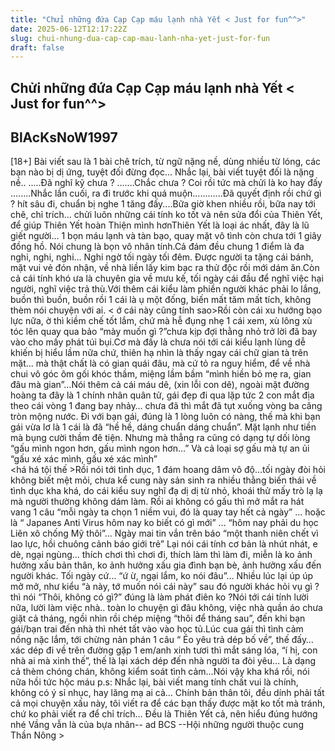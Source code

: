 ```yaml
---
title: "Chửi những đứa Cạp Cạp máu lạnh nhà Yết < Just for fun^^>"
date: 2025-06-12T12:17:22Z
slug: chui-nhung-dua-cap-cap-mau-lanh-nha-yet-just-for-fun
draft: false
---
```


## Chửi những đứa Cạp Cạp máu lạnh nhà Yết < Just for fun^^>

## BlAcKsNoW1997

[18+] Bài viết sau là 1 bài chê trích, từ ngữ nặng nề, dùng nhiều từ lóng, các bạn nào bị dị ứng, tuyệt đối đừng đọc... Nhắc lại, bài viết tuyệt đối là nặng nề..
.....Đã nghĩ kỹ chưa ?
.......Chắc chưa ? Coi rồi tức mà chửi là ko hay đấy
........Nhắc lần cuối, ra đi trước khi quá muộn............Đã quyết định rồi chứ gì ? hít sâu đi, chuẩn bị nghe 1 tăng đấy....Bữa giờ khen nhiều rồi, bữa nay tới chê, chỉ trích… chửi luôn những cái tính ko tốt và nên sửa đổi của Thiên Yết, để giúp Thiên Yết hoàn Thiện mình hơnThiên Yết là loại ác nhất, đây là lũ giết người… 1 bọn máu lạnh và tàn bạo, quay mặt vô tình còn chưa tới 1 giây đồng hồ. Nói chung là bọn vô nhân tính.Cả đám đều chung 1 điểm là đa nghi, nghi, nghi… Nghi ngờ tối ngày tối đêm. Được người ta tặng cái bánh, mặt vui vẻ đón nhận, về nhà liền lấy kim bạc ra thử độc rồi mới dám ăn.Còn cả cái tính khó ưa là chuyên gia về mưu kế, tối ngày cái đầu để nghĩ việc hại người, nghĩ việc trả thù.Với thêm cái kiểu làm phiền người khác phải lo lắng, buồn thì buồn, buồn rồi 1 cái là ụ một đống, biến mất tăm mất tích, không thèm nói chuyện với ai. < ớ cái này cũng tính sao>Rồi còn cái xu hướng bạo lực nữa, ờ thì kiềm chế tốt lắm, chứ mà hễ đụng nhẹ 1 cái xem, xù lông xù tóc lên quay qua bảo “mày muốn gì ?”chưa kịp đợi thằng nhỏ trở lời đã bay vào cho mấy phát túi bụi.Cơ mà đấy là chưa nói tới cái kiểu lạnh lùng dễ khiến bị hiểu lầm nữa chứ, thiên hạ nhìn là thấy ngay cái chữ gian tà trên mặt… mà thật chất là có gian quái đâu, mà cứ tỏ ra nguy hiểm, để về nhà chui vô góc ôm gối khóc thầm, miệng lầm bầm “mình hiền bỏ mẹ ra, gian đâu mà gian”…Nói thêm cả cái máu dê, (xin lỗi con dê), ngoài mặt đường hoàng ta đây là 1 chính nhân quân tử, gái đẹp đi qua lặp tức 2 con mắt địa theo cái vòng 1 đang bay nhảy… chưa đã thì mắt đã tụt xuống vòng ba căng tròn mộng nước. Đi với bạn gái, đúng là 1 lòng luôn có nàng, thế mà khi bạn gái vừa lơ là 1 cái là đã “hề hề, dáng chuẩn dáng chuẩn”. Mặt lạnh như tiền mà bụng cười thầm đê tiện. Nhưng mà thẳng ra cũng có dạng tự dối lòng “gấu mình ngon hơn, gấu mình ngon hơn…” Và cả loại sợ gấu mà tự an ủi “gấu xé xác mình, gấu xé xác mình”  
<há há tội thế >Rồi nói tới tình dục, 1 đám hoang dâm vô độ…tối ngày đòi hỏi không biết mệt mỏi, chưa kể cung này sản sinh ra nhiều thằng biến thái về tình dục kha khá, do cái kiểu suy nghĩ đạ dị dị từ nhỏ, khoái thử mấy trò lạ lạ mà người thường không dám làm. Rồi ai không có gấu thì mở mắt ra hát vang 1 câu “mỗi ngày ta chọn 1 niềm vui, đó là quay tay hết cả ngày” … hoặc là “ Japanes Anti Virus hôm nay ko biết có gì mới” … “hôm nay phải du học Liên xô chống Mỹ thôi”... Ngày mai tin vắn trên báo “một thanh niên chết vì lao lực, hồi chuông cảnh báo giới trẻ” 
Lại nói cái tính cơ bản là nhút nhát, e dè, ngại ngùng… thích chơi thì chơi đi, thích làm thì làm đi, miễn là ko ảnh hưởng xấu bản thân, ko ảnh hưởng xấu gia đình bạn bè, ảnh hưởng xấu đến người khác. Tối ngày cứ… “ứ ừ, ngại lắm, ko nói đâu”… Nhiều lúc lại úp úp mở mở, như kiểu “à này, tớ muốn nói cái này” sau đó người khác hỏi vụ gì ? thì nói “Thôi, không có gì?” đúng là làm phát điên ko ?Nói tới cái tính lười nữa, lười làm việc nhà.. toàn lo chuyện gì đâu không, việc nhà quần áo chưa giặt cả tháng, ngồi nhìn rồi chép miệng “thôi để tháng sau”, đến khi bạn gái/bạn trai đến nhà thì nhét tất vào vào học tủ.Lúc cua gái thì tình cảm nồng nặc lắm, tới chừng nản phán 1 câu “ Éo yêu trả dép bố về”, thế đấy… xác dép đi về trên đường gặp 1 em/anh xinh tươi thì mắt sáng lóa, “í hị, con nhà ai mà xinh thế”, thế là lại xách dép đến nhà người ta đòi yêu… Là dạng cả thèm chóng chán, không kiểm soát tình cảm…Nói vậy kha khá rồi, nói nữa hồi tức hộc máu 
p.s: Nhắc lại, bài viết mang tính chất vui là chính, không có ý sỉ nhục, hay lăng mạ ai cả… Chính bản thân tôi, đều dính phải tất cả mọi chuyện xấu này, tôi viết ra để các bạn thấy được mặt ko tốt mà tránh, chứ ko phải viết ra để chỉ trích… Đều là Thiên Yết cả, nên hiểu đúng hướng nhé 
Vầng vẫn là của bựa nhân-- ad BCS --Hội những người thuộc cung Thần Nông >